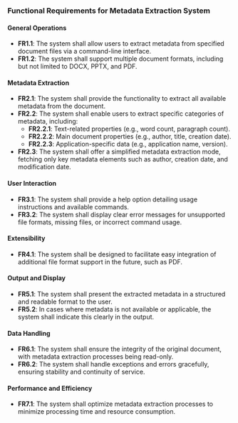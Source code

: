 ### Functional Requirements for Metadata Extraction System

#### General Operations
- **FR1.1**: The system shall allow users to extract metadata from specified document files via a command-line interface.
- **FR1.2**: The system shall support multiple document formats, including but not limited to DOCX, PPTX, and PDF.

#### Metadata Extraction
- **FR2.1**: The system shall provide the functionality to extract all available metadata from the document.
- **FR2.2**: The system shall enable users to extract specific categories of metadata, including:
  - **FR2.2.1**: Text-related properties (e.g., word count, paragraph count).
  - **FR2.2.2**: Main document properties (e.g., author, title, creation date).
  - **FR2.2.3**: Application-specific data (e.g., application name, version).
- **FR2.3**: The system shall offer a simplified metadata extraction mode, fetching only key metadata elements such as author, creation date, and modification date.

#### User Interaction
- **FR3.1**: The system shall provide a help option detailing usage instructions and available commands.
- **FR3.2**: The system shall display clear error messages for unsupported file formats, missing files, or incorrect command usage.

#### Extensibility
- **FR4.1**: The system shall be designed to facilitate easy integration of additional file format support in the future, such as PDF.

#### Output and Display
- **FR5.1**: The system shall present the extracted metadata in a structured and readable format to the user.
- **FR5.2**: In cases where metadata is not available or applicable, the system shall indicate this clearly in the output.

#### Data Handling
- **FR6.1**: The system shall ensure the integrity of the original document, with metadata extraction processes being read-only.
- **FR6.2**: The system shall handle exceptions and errors gracefully, ensuring stability and continuity of service.

#### Performance and Efficiency
- **FR7.1**: The system shall optimize metadata extraction processes to minimize processing time and resource consumption.
